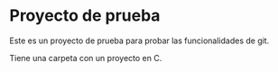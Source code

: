 # Proyecto de prueba

Este es un proyecto de prueba para probar las funcionalidades de git.

Tiene una carpeta con un proyecto en C.
